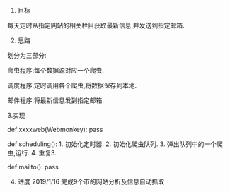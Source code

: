 1. 目标

每天定时从指定网站的相关栏目获取最新信息,并发送到指定邮箱.

2. 思路 

划分为三部分:

爬虫程序:每个数据源对应一个爬虫.

调度程序:定时调用各个爬虫,将数据保存到本地.

邮件程序:将最新信息发到指定邮箱.


3.实现

def xxxxweb(Webmonkey):
	pass

def scheduling():
	1. 初始化定时器.
	2. 初始化爬虫队列.
	3. 弹出队列中的一个爬虫,运行.
	4. 重复3.

def mailto():
	pass

4. 进度
2019/1/16 完成9个市的网站分析及信息自动抓取

